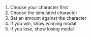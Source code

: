 1. Choose your character first
2. Choose the simulated character
3. Bet an amount against the character
4. If you win, show winning modal
5. If you lose, show losing modal
